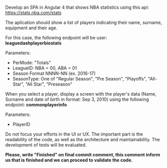 Develop an SPA in Angular 4 that shows NBA statistics using this api: https://stats.nba.com/stats

The aplication should show a list of players indicating their name, surname, equipment and their age.

For this case, the following endpoint will be user: **leaguedashplayerbiostats**

Parameters:

- PerMode: "Totals"
- LeagueID: NBA = 00, ABA = 01
- Season Format NNNN-NN (ex. 2016-17)
- SeasonType: One of "Regular Season", "Pre Season", "Playoffs", "All-Star", "All Star", "Preseason"

When you select a player, display a screen with the player's data (Name, Surname and date of birth in format: Sep 3, 2010) using the following endpoint: **commonplayerinfo**

Parameters:

- PlayerID

Do not focus your efforts in the UI or UX. The important part is the readability of the code, as well as the architecture and maintainability. The development of tests will be evaluated.

**Please, write "Finished" on final commit comment, this comment inform us that is finished and we can proceed to validate the code.**